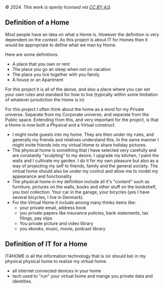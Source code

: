 *© 2024. This work is openly licensed via [CC BY 4.0](https://creativecommons.org/licenses/by/4.0/).*

## Definition of a Home

Most people have an idea on what a Home is. However the definition is very dependent on the context. As this project is about IT for Homes then it would be appropriate to define what we man by Home.

Here are some definitions:

- A place that you own or rent
- The place you go an sleep when not on vacation
- The place you live together with you family
- A house or an Apartment

For this project it is all of the above, and also a place where you can set your own rules and standard for how to live (typically within some limitation of whatever jurisdiction the Home is in)

For this project I often think about the home as a word for my Private universe. Separate from my Corporate universe, and separate from the Public space.  Extending from this, and very important for the project, is that a Home is now both a Physical and a Virtual construct.

- I might invite guests into my home. They are then under my rules, and generally my friends and relatives understand this. In the same manner I might invite friends into my virtual Home to share holiday pictures.
- The physical home is something that I have selected very carefully and are constantly "sculpting" to my desire. I upgrade my kitchen, I paint the walls and I cultivate my garden. I do it for my own pleasure but also as a way of projecting my self to friends, family and the general society. The virtual home should also be under my control and allow me to model my appearance and functionality
- The physical home in my definition include all it's "content" such as furniture, pictures on the walls, books and other stuff on the bookshelf, you tool collection. Your car in the garage, your bicycles (yes I have several bicycles, I live in Denmark).
- For the Virtual Home it include among many thinks items like:
  - your private email, address book
  - you private papers like insurance policies, bank statements, tax filings, pay slips
  - You private picture and video library
  - you ebooks, music, movie, podcast library

## Definition of IT for a Home

IT4HOME is all the information technology that is (or should be) in my physical physical home to realize my virtual home.

- all internet connected devices in your home
- tech used to "run" your virtual home and mange you private data and identities.